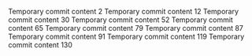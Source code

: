 Temporary commit content 2
Temporary commit content 12
Temporary commit content 30
Temporary commit content 52
Temporary commit content 65
Temporary commit content 79
Temporary commit content 87
Temporary commit content 91
Temporary commit content 119
Temporary commit content 130
